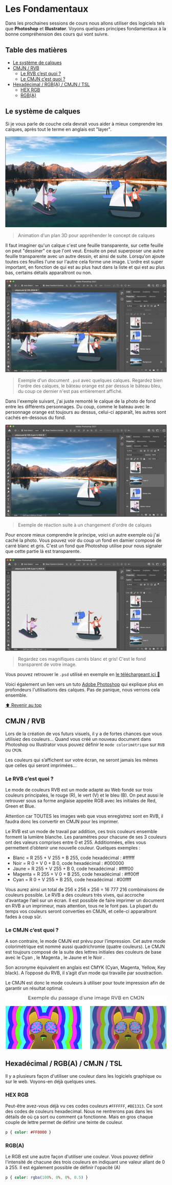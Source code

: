 <!-- omit in toc -->
# Les Fondamentaux

Dans les prochaines sessions de cours nous allons utiliser des logiciels tels que **Photoshop** et **Illustrator**. Voyons quelques principes fondamentaux à la bonne compréhension des cours qui vont suivre.

<!-- omit in toc -->
## Table des matières

- [Le système de calques](#le-système-de-calques)
- [CMJN / RVB](#cmjn--rvb)
  - [Le RVB c’est quoi ?](#le-rvb-cest-quoi-)
  - [Le CMJN c’est quoi ?](#le-cmjn-cest-quoi-)
- [Hexadécimal / RGB(A) / CMJN / TSL](#hexadécimal--rgba--cmjn--tsl)
  - [HEX RGB](#hex-rgb)
  - [RGB(A)](#rgba)

## Le système de calques

Si je vous parle de couche cela devrait vous aider à mieux comprendre les calques, après tout le terme en anglais est "layer".

![calques](./img/2/calques.gif)

> Animation d'un plan 3D pour appréhender le concept de calques

Il faut imaginer qu'un calque c'est une feuille transparente, sur cette feuille on peut "dessiner" ce que l'ont veut. Ensuite on peut superposer une autre feuille transparente avec un autre dessin, et ainsi de suite. Lorsqu'on ajoute toutes ces feuilles l'une sur l'autre cela forme une image. L'ordre est super important, en fonction de qui est au plus haut dans la liste et qui est au plus bas, certains détails apparaîtront ou non.

![calques-ps](img/2/calques-ps.png)

> Exemple d'un document `.psd` avec quelques calques. Regardez bien l'ordre des calques, le bâteau orange est par dessus le bâteau bleu, du coup ce dernier n'est pas entièrement affiché.

Dans l'exemple suivant, j'ai juste remonté le calque de la photo de fond entre les différents personnages. Du coup, comme le bateau avec le personnage orange est toujours au dessus, celui-ci apparaît, les autres sont cachés en-dessous du fond.

![calques-ps-2](img/2/calques-ps-2.png)

> Exemple de réaction suite à un changement d'ordre de calques

Pour encore mieux comprendre le principe, voici un autre exemple où j'ai caché la photo. Vous pouvez voir du coup un fond en damier composé de carré blanc et gris. C'est un fond que Photoshop utilise pour nous signaler que cette partie là est transparente.

![calques-ps-2](img/2/calques-opacity.png)

> Regardez ces magnifiques carrés blanc et gris! C'est le fond transparent de votre image.

Vous pouvez retrouver le ```.psd``` utilisé en exemple en [le téléchargeant ici :floppy_disk:](./files/calques.psd)

Voici également un lien vers un tuto [Adobe Photoshop](https://helpx.adobe.com/be_fr/photoshop/how-to/ps-layers-basics.html) qui explique plus en profondeurs l'utilisations des calques. Pas de panique, nous verrons cela ensemble.

[:arrow_up: Revenir au top](#table-des-matières)

## CMJN / RVB

Lors de la création de vos futurs visuels, il y a de fortes chances que vous utilisiez des couleurs… Quand vous créé un nouveau document dans Photoshop ou Illustrator vous pouvez définir le `mode colorimétrique` sur `RVB` ou `CMJN`. 

Les couleurs qui s’affichent sur votre écran, ne seront jamais les mêmes que celles qui seront imprimées...

### Le RVB c’est quoi ?

Le mode de couleurs RVB est un mode adapté au Web fondé sur trois couleurs principales, le rouge (R), le vert (V) et le bleu (B). On peut aussi le retrouver sous sa forme anglaise appelée RGB avec les initiales de Red, Green et Blue.

Attention car TOUTES les images web que vous enregistrez sont en RVB, il faudra donc les convertir en CMJN pour les imprimer.

Le RVB est un mode de travail par addition, ces trois couleurs ensemble forment la lumière blanche. Les paramètres pour chacune de ses 3 couleurs ont des valeurs comprises entre 0 et 255. Additionnées, elles vous permettent d’obtenir une nouvelle couleur. Quelques exemples :

- Blanc = R 255 + V 255 + B 255, code hexadécimal : #ffffff
- Noir = R 0 + V 0 + B 0, code hexadécimal : #000000
- Jaune = R 255 + V 255 + B 0, code hexadécimal : #ffff00
- Magenta = R 255 + V 0 + B 255, code hexadécimal : #ff00ff
- Cyan = R 0 + V 255 + B 255, code hexadécimal : #00ffff

Vous aurez ainsi un total de 256 x 256 x 256 = 16 777 216 combinaisons de couleurs possible. Le RVB a des couleurs très vives, qui accroche d’avantage l’œil sur un écran. Il est possible de faire imprimer un document en RVB a un imprimeur, mais attention, tous ne le font pas. La plupart du temps vos couleurs seront converties en CMJN, et celle-ci apparaîtront fades à coup sûr.

### Le CMJN c’est quoi ?

A son contraire, le mode CMJN est prévu pour l’impression. Cet autre mode colorimétrique est nommé aussi quadrichromie (quatre couleurs). Le CMJN est toujours composé de la suite des lettres initiales des couleurs de base avec le Cyan ,  le Magenta , le Jaune et le Noir .

Son acronyme équivalent en anglais est CMYK (Cyan, Magenta, Yellow, Key black). A l’opposé du RVB, il s’agit d’un mode qui travaille par soustraction.

Le CMJN est donc le mode couleurs à utiliser pour toute impression afin de garantir un résultat optimal.

![rvb-cmjn-diff](./img/2/rvb-cmjn.jpeg)

## Hexadécimal / RGB(A) / CMJN / TSL

Il y a plusieurs façon d'utiliser une couleur dans les logiciels graphique ou sur le web. Voyons-en déjà quelques unes.

### HEX RGB

Peut-être avez-vous déjà vu ces codes couleurs `#FFFFFF`, `#BE1313`. Ce sont des codes de couleurs hexadecimal. Nous ne rentrerons pas dans les détails de où ça sort ou comment ça fonctionne. Mais en gros chaque couple de lettre permet de définir une teinte de couleur.

```css
p { color: #FF0000 }
```

### RGB(A)

Le RGB est une autre façon d'utiliser une couleur. Vous pouvez définir l'intensité de chacune des trois couleurs en indiquant une valeur allant de 0 à 255. Il est également possible de définir l'opacité (A)

```css
p { color: rgba(100%, 0%, 0%, 0.5) }
```
